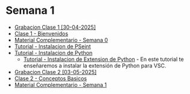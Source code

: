 # Semana 1

- [Grabacion Clase 1 [30-04-2025]](https://campus-informatorio.chaco.gob.ar/mod/bigbluebuttonbn/bbb_view.php?action=play&bn=24&rid=62&rtype=presentation)
- [Clase 1 - Bienvenidos](https://campus-informatorio.chaco.gob.ar/mod/resource/view.php?id=655)
- [Material Complementario - Semana 0](https://campus-informatorio.chaco.gob.ar/mod/resource/view.php?id=656)
- [Tutorial - Instalacion de PSeint](https://campus-informatorio.chaco.gob.ar/mod/supervideo/view.php?id=657)
- [Tutorial - Instalacion de Python](https://campus-informatorio.chaco.gob.ar/mod/supervideo/view.php?id=658)
  - [Tutorial - Instalacion de Extension de Python](https://campus-informatorio.chaco.gob.ar/mod/supervideo/view.php?id=659) - En este tutorial te enseñaremos a instalar la extensión de Python para VSC.
- [Grabacion Clase 2 [03-05-2025]](https://campus-informatorio.chaco.gob.ar/mod/bigbluebuttonbn/bbb_view.php?action=play&bn=24&rid=70&rtype=presentation)
- [Clase 2 - Conceptos Basicos](https://campus-informatorio.chaco.gob.ar/mod/resource/view.php?id=660)
- [Material Complementario - Semana 1](https://campus-informatorio.chaco.gob.ar/mod/resource/view.php?id=661)
